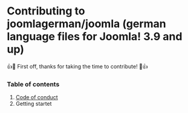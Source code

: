 # Contributing to joomlagerman/joomla (german language files for Joomla! 3.9 and up)

:+1::tada: First off, thanks for taking the time to contribute! :tada::+1:

### Table of contents

1. [Code of conduct](CODE_OF_CONDUCT.md)
2. Getting startet
